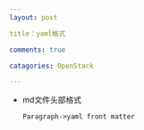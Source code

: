 ```yaml
---
layout: post

title：yaml格式

comments: true

catagories: OpenStack

---
```


- md文件头部格式

  ```
  Paragraph->yaml front matter
  ```

